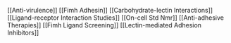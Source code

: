 [[Anti-virulence]]
[[Fimh Adhesin]]
[[Carbohydrate-lectin Interactions]]
[[Ligand-receptor Interaction Studies]]
[[On-cell Std Nmr]]
[[Anti-adhesive Therapies]]
[[Fimh Ligand Screening]]
[[Lectin-mediated Adhesion Inhibitors]]
